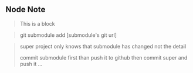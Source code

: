 ## Node Note

> This is a block

> git submodule add [submodule's git url]

> super project only knows that submodule has changed
> not the detail
>
> commit submodule first than push it to github
> then commit super and push it ...
>
>
